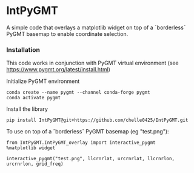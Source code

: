 # IntPyGMT
A simple code that overlays a matplotlib widget on top of a ˆborderlessˆ PyGMT basemap to enable coordinate selection.

### Installation
This code works in conjunction with PyGMT virtual environment (see https://www.pygmt.org/latest/install.html)

Initialize PyGMT environment
```
conda create --name pygmt --channel conda-forge pygmt
conda activate pygmt
```

Install the library
```
pip install IntPyGMT@git+https://github.com/chelle0425/IntPyGMT.git
```

To use on top of a ˆborderlessˆ PyGMT basemap (eg "test.png"):

```
from IntPyGMT.IntPyGMT_overlay import interactive_pygmt
%matplotlib widget

interactive_pygmt("test.png", llcrnrlat, urcrnrlat, llcrnrlon, urcrnrlon, grid_freq)
```
